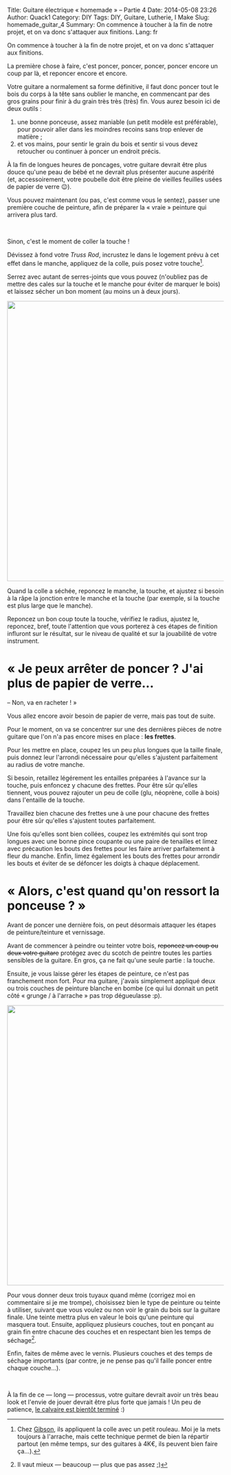 Title: Guitare électrique « homemade » – Partie 4
Date: 2014-05-08 23:26 
Author: Quack1
Category: DIY
Tags: DIY, Guitare, Lutherie, I Make
Slug: homemade_guitar_4
Summary: On commence à toucher à la fin de notre projet, et on va donc s'attaquer aux finitions.
Lang: fr

On commence à toucher à la fin de notre projet, et on va donc s'attaquer aux finitions.

La première chose à faire, c'est poncer, poncer, poncer, poncer encore un coup par là, et reponcer encore et encore.

Votre guitare a normalement sa forme définitive, il faut donc poncer tout le bois du corps à la tête sans oublier le manche, en commencant par des gros grains pour finir à du grain très très (très) fin. Vous aurez besoin ici de deux outils : 

1. une bonne ponceuse, assez maniable (un petit modèle est préférable), pour pouvoir aller dans les moindres recoins sans trop enlever de matière ;
2. et vos mains, pour sentir le grain du bois et sentir si vous devez retoucher ou continuer à poncer un endroit précis.

À la fin de longues heures de poncages, votre guitare devrait être plus douce qu'une peau de bébé et ne devrait plus présenter aucune aspérité (et, accessoirement, votre poubelle doit être pleine de vieilles feuilles usées de papier de verre 😉).

Vous pouvez maintenant (ou pas, c'est comme vous le sentez), passer une première couche de peinture, afin de préparer la « vraie » peinture qui arrivera plus tard.

&nbsp;

Sinon, c'est le moment de coller la touche !

Dévissez à fond votre _Truss Rod_, incrustez le dans le logement prévu à cet effet dans le manche, appliquez de la colle, puis posez votre touche[^1].

Serrez avec autant de serres-joints que vous pouvez (n'oubliez pas de mettre des cales sur la touche et le manche pour éviter de marquer le bois) et laissez sécher un bon moment (au moins un à deux jours).

<div align=center><a href="/upload/homemade_guitar_collage_touche_HD.png"><img src="/upload/homemade_guitar_collage_touche.png" align="center" width="650" /></a></div>

Quand la colle a séchée, reponcez le manche, la touche, et ajustez si besoin à la râpe la jonction entre le manche et la touche (par exemple, si la touche est plus large que le manche).

Reponcez un bon coup toute la touche, vérifiez le radius, ajustez le, reponcez, bref, toute l'attention que vous porterez à ces étapes de finition influront sur le résultat, sur le niveau de qualité et sur la jouabilité de votre instrument.

# « Je peux arrêter de poncer ? J'ai plus de papier de verre...

– Non, va en racheter ! »

Vous allez encore avoir besoin de papier de verre, mais pas tout de suite.

Pour le moment, on va se concentrer sur une des dernières pièces de notre guitare que l'on n'a pas encore mises en place : **les frettes**.

Pour les mettre en place, coupez les un peu plus longues que la taille finale, puis donnez leur l'arrondi nécessaire pour qu'elles s'ajustent parfaitement au radius de votre manche.

Si besoin, retaillez légérement les entailles préparées à l'avance sur la touche, puis enfoncez y chacune des frettes. Pour être sûr qu'elles tiennent, vous pouvez rajouter un peu de colle (glu, néoprène, colle à bois) dans l'entaille de la touche.

Travaillez bien chacune des frettes une à une pour chacune des frettes pour être sûr qu'elles s'ajustent toutes parfaitement.

Une fois qu'elles sont bien collées, coupez les extrémités qui sont trop longues avec une bonne pince coupante ou une paire de tenailles et limez avec précaution les bouts des frettes pour les faire arriver parfaitement à fleur du manche. Enfin, limez également les bouts des frettes pour arrondir les bouts et éviter de se défoncer les doigts à chaque déplacement.

# « Alors, c'est quand qu'on ressort la ponceuse ? »

Avant de poncer une dernière fois, on peut désormais attaquer les étapes de peinture/teinture et vernissage.

Avant de commencer à peindre ou teinter votre bois, <s>reponcez un coup ou deux votre guitare</s> protégez avec du scotch de peintre toutes les parties sensibles de la guitare. En gros, ça ne fait qu'une seule partie : la touche.

Ensuite, je vous laisse gérer les étapes de peinture, ce n'est pas franchement mon fort. Pour ma guitare, j'avais simplement appliqué deux ou trois couches de peinture blanche en bombe (ce qui lui donnait un petit côté « grunge / à l'arrache » pas trop dégueulasse :p).

<div align=center><a href="/upload/homemade_guitar_peinture_HD.png"><img src="/upload/homemade_guitar_peinture.png" align="center" width="650" /></a></div>

Pour vous donner deux trois tuyaux quand même (corrigez moi en commentaire si je me trompe), choisissez bien le type de peinture ou teinte à utiliser, suivant que vous voulez ou non voir le grain du bois sur la guitare finale. Une teinte mettra plus en valeur le bois qu'une peinture qui masquera tout. Ensuite, appliquez plusieurs couches, tout en ponçant au grain fin entre chacune des couches et en respectant bien les temps de séchage[^2].

Enfin, faites de même avec le vernis. Plusieurs couches et des temps de séchage importants (par contre, je ne pense pas qu'il faille poncer entre chaque couche...).

&nbsp;

À la fin de ce — long — processus, votre guitare devrait avoir un très beau look et l'envie de jouer devrait être plus forte que jamais ! Un peu de patience, [le calvaire est bientôt terminé]({filename}/homemade_guitar_5.md) :)

[^1]: Chez [Gibson]({filename}/gibson_factory.md), ils appliquent la colle avec un petit rouleau. Moi je la mets toujours à l'arrache, mais cette technique permet de bien la répartir partout (en même temps, sur des guitares à 4K€, ils peuvent bien faire ça...).

[^2]: Il vaut mieux — beaucoup — plus que pas assez ;)